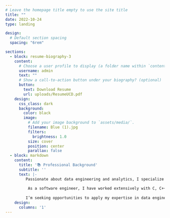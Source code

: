 ```yaml
---
# Leave the homepage title empty to use the site title
title: ""
date: 2022-10-24
type: landing

design:
  # Default section spacing
  spacing: "6rem"

sections:
  - block: resume-biography-3
    content:
      # Choose a user profile to display (a folder name within `content/authors/`)
      username: admin
      text: ""
      # Show a call-to-action button under your biography? (optional)
      button:
        text: Download Resume
        url: uploads/ResumeUCD.pdf
    design:
      css_class: dark
      background:
        color: black
        image:
          # Add your image background to `assets/media/`.
          filename: Blue (1).jpg
          filters:
            brightness: 1.0
          size: cover
          position: center
          parallax: false
  - block: markdown
    content:
      title: '📚 Professional Background'
      subtitle: ''
      text: |-
         Passionate about data engineering and analytics, I specialize in extracting, transforming, and analyzing data to drive informed decisions. With expertise in SQL, Python, Tableau, and statistical analysis, I have conducted SQL-based analysis on 10K+ grading records, identifying key performance trends that led to improvement in user engagement. By designing market research surveys and analyzing responses, I provided insights that optimized grading tools for over 80k students and 80+ universities.
 
          As a software engineer, I have worked extensively with C, C++, C#, Java, Python, and SQL to enhance security, optimize performance, and improve user experience. I strengthened system security by improving validation mechanisms and encrypting sensitive data, reducing unauthorized access risks across 40+ criteria. I upgraded the Mesa 3D Graphics Library, ensuring seamless performance for an interactive 3D Linux database application, and enhanced the User Manager GUI for MariaDB v10.5, improving data access management for 2.5M+ users.
         
         I’m seeking opportunities to apply my expertise in data engineering, analytics, and software development to create high-impact solutions. Whether it’s optimizing databases, leveraging data for business insights, or enhancing system security.
    design:
      columns: '1'
---
```

